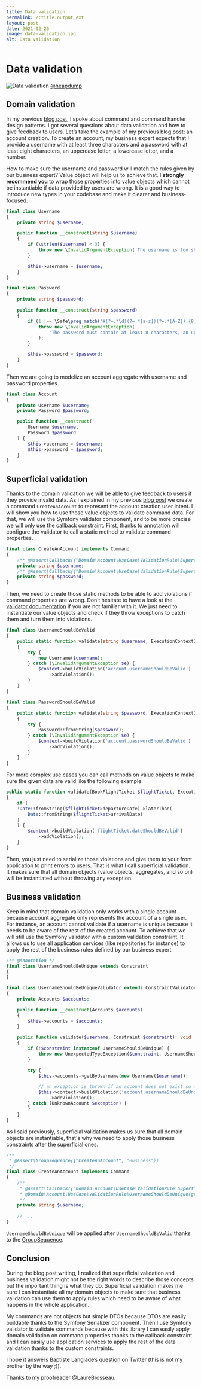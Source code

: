 ```yaml
---
title: Data validation
permalink: /:title:output_ext
layout: post
date: 2021-02-26
image: data-validation.jpg
alt: Data validation
---
```


# Data validation

![Data validation](assets/img/posts/data-validation.jpg)
[@heapdump](https://unsplash.com/@heapdump)

## Domain validation
In my previous [blog post](http://arnolanglade.github.io/command-handler-patterns.html), I spoke about command and command handler design patterns. I got several questions about data validation and how to give feedback to users. Let’s take the example of my previous blog post: an account creation. To create an account, my business expert expects that I provide a username with at least three characters and a password with at least eight characters, an uppercase letter, a lowercase letter, and a number.

How to make sure the username and password will match the rules given by our business expert? Value object will help us to achieve that. I **strongly recommend you** to wrap those properties into value objects which cannot be instantiable if data provided by users are wrong. It is a good way to introduce new types in your codebase and make it clearer and business-focused.

```php
final class Username
{
    private string $username;

    public function __construct(string $username)
    {
        if (\strlen($username) < 3) {
            throw new \InvalidArgumentException('The username is too short, it should contain at least 3 characters');
        }

        $this->username = $username;
    }
}

final class Password
{
    private string $password;

    public function __construct(string $password)
    {
        if (1 !== \Safe\preg_match('#(?=.*\d)(?=.*[a-z])(?=.*[A-Z]).{8,}#', $password)) {
            throw new \InvalidArgumentException(
                'The password must contain at least 8 characters, an uppercase letter, lowercase letter and a number'
            );
        }

        $this->password = $password;
    }
}
```

Then we are going to modelize an account aggregate with username and password properties.

```php
final class Account
{
    private Username $username;
    private Password $password;

    public function __construct(
        Username $username,
        Password $password
    ) {
        $this->username = $username;
        $this->password = $password;
    }
}
```

## Superficial validation
Thanks to the domain validation we will be able to give feedback to users if they provide invalid data. As I explained in my previous [blog post](http://arnolanglade.github.io/command-handler-patterns.html) we create a command `CreateAnAccount` to represent the account creation user intent. I will show you how to use those value objects to validate command data. For that, we will use the Symfony validator component, and to be more precise we will only use the callback constraint. First, thanks to annotation will configure the validator to call a static method to validate command properties.

```php
final class CreateAnAccount implements Command
{
    /** @Assert\Callback({"Domain\Account\UseCase\ValidationRule\Superficial\UsernameShouldBeValid", "validate"}) */
    private string $username;
    /** @Assert\Callback({"Domain\Account\UseCase\ValidationRule\Superficial\PasswordShouldBeValid", "validate"}) */
    private string $password;
}
```

Then, we need to create those static methods to be able to add violations if command properties are wrong. Don’t hesitate to have a look at the [validator documentation](https://symfony.com/doc/current/validation.html) if you are not familiar with it. We just need to instantiate our value objects and check if they throw exceptions to catch them and turn them into violations.

```php
final class UsernameShouldBeValid
{
    public static function validate(string $username, ExecutionContextInterface $context): void
    {
        try {
            new Username($username);
        } catch (\InvalidArgumentException $e) {
            $context->buildViolation('account.usernameShouldBeValid')
                ->addViolation();
        }
    }
}

final class PasswordShouldBeValid
{
    public static function validate(string $password, ExecutionContextInterface $context): void
    {
        try {
            Password::fromString($password);
        } catch (\InvalidArgumentException $e) {
            $context->buildViolation('account.passwordShouldBeValid')
                ->addViolation();
        }
    }
}
```

For more complex use cases you can call methods on value objects to make sure the given data are valid like the following example.

```php
public static function validate(BookFlightTicket $flightTicket, ExecutionContextInterface $context): void
{
    if (
    !Date::fromString($flightTicket>departureDate)->laterThan(
        Date::fromString($flightTicket>arrivalDate)
    )
    ) {
        $context->buildViolation('flightTicket.dateShouldBeValid')
            ->addViolation();
    }
}
```

Then, you just need to serialize those violations and give them to your front application to print errors to users. That is what I call superficial validation. It makes sure that all domain objects (value objects, aggregates, and so on) will be instantiated without throwing any exception.

## Business validation
Keep in mind that domain validation only works with a single account because account aggregate only represents the account of a single user. For instance, an account cannot validate if a username is unique because it needs to be aware of the rest of the created account. To achieve that we will still use the Symfony validator with a custom validation constraint. It allows us to use all application services (like repositories for instance) to apply the rest of the business rules defined by our business expert.

```php
/** @Annotation */
final class UsernameShouldBeUnique extends Constraint
{
}

final class UsernameShouldBeUniqueValidator extends ConstraintValidator
{
    private Accounts $accounts;

    public function __construct(Accounts $accounts)
    {
        $this->accounts = $accounts;
    }

    public function validate($username, Constraint $constraint): void
    {
        if (!$constraint instanceof UsernameShouldBeUnique) {
            throw new UnexpectedTypeException($constraint, UsernameShouldBeUnique::class);
        }

        try {
            $this->accounts->getByUsername(new Username($username));

            // an exception is thrown if an account does not exist so we don’t add violation
            $this->context->buildViolation('account.usernameShouldBeUnique')
                ->addViolation();
        } catch (UnknownAccount $exception) {
        }
    }
}
```

As I said previously, superficial validation makes us sure that all domain objects are instantiable, that's why we need to apply those business constraints after the superficial ones.


```php
/**
 * @Assert\GroupSequence({"CreateAnAccount", "Business"})
 */
final class CreateAnAccount implements Command
{
    /** 
     * @Assert\Callback({"Domain\Account\UseCase\ValidationRule\Superficial\UsernameShouldBeValid", "validate"})
     * @Domain\Account\UseCase\ValidationRule\UsernameShouldBeUnique(groups={"Business"})
     */
    private string $username;
    
    // ...
}
```

`UsernameShouldBeUnique` will be applied after `UsernameShouldBeValid` thanks to the [GroupSequence](https://symfony.com/doc/current/validation/sequence_provider.html).

## Conclusion
During the blog post writing, I realized that superficial validation and business validation might not be the right words to describe those concepts but the important thing is what they do. Superficial validation makes me sure I can instantiate all my domain objects to make sure that business validation can use them to apply rules which need to be aware of what happens in the whole application.

My commands are not objects but simple DTOs because DTOs are easily buildable thanks to the Symfony Serializer component. Then I use Symfony validator to validate commands because with this library I can easily apply domain validation on command properties thanks to the callback constraint and I can easily use application services to apply the rest of the data validation thanks to the custom constraints.

I hope it answers Baptiste Langlade’s [question](https://twitter.com/Baptouuuu/status/1364945053236494336) on Twitter (this is not my brother by the way ;)).

Thanks to my proofreader [@LaureBrosseau](https://twitter.com/LaureBrosseau).
